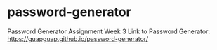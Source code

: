 # password-generator
Password Generator Assignment Week 3
Link to Password Generator: https://guapguap.github.io/password-generator/
